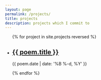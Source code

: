 ```yaml
---
layout: page
permalink: /projects/
title: projects
description: projects which I commit to
---
```


<ul class="post-list">
{% for project in site.projects reversed %}
    <li>
        <h2><a class="poem-title" href="{{ poem.url | prepend: site.baseurl }}">{{ poem.title }}</a></h2>
        <p class="post-meta">{{ poem.date | date: '%B %-d, %Y' }}</p>
      </li>
{% endfor %}
</ul>
